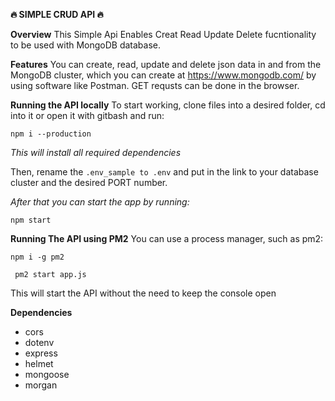 **:fire: SIMPLE CRUD API :fire:**

**Overview**
This Simple Api Enables Creat Read Update Delete fucntionality to be used with MongoDB database.

**Features**
You can create, read, update and delete json data in and from the MongoDB cluster, which you can create at https://www.mongodb.com/ by using software like Postman. GET requsts can be done in the browser.

**Running the API locally**
To start working, clone files into a desired folder, cd into it or open it with gitbash and run:

` npm i --production `

*This will install all required dependencies*

Then, rename the `.env_sample to .env` and put in the link to your database cluster and the desired PORT number.

*After that you can start the app by running:*

` npm start `

**Running The API using PM2**
You can use a process manager, such as pm2:

` npm i -g pm2 `

` pm2 start app.js`

This will start the API without the need to keep the console open

**Dependencies**
* cors
* dotenv
* express
* helmet
* mongoose
* morgan